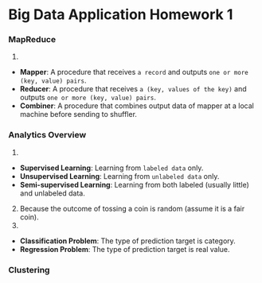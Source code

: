 # Big Data Application Homework 1

### MapReduce
1. 
  - **Mapper**: A procedure that receives `a record` and outputs `one or more (key, value) pairs`.
  - **Reducer**: A procedure that receives `a (key, values of the key)` and outputs `one or more (key, value) pairs`.
  - **Combiner**: A procedure that combines output data of mapper at a local machine before sending to shuffler.

### Analytics Overview
1. 
  - **Supervised Learning**: Learning from `labeled data` only.
  - **Unsupervised Learning**: Learning from `unlabeled data` only.
  - **Semi-supervised Learning**: Learning from both labeled (usually little) and unlabeled data.
2. Because the outcome of tossing a coin is random (assume it is a fair coin).
3. 
  - **Classification Problem**: The type of prediction target is category.
  - **Regression Problem**: The type of prediction target is real value.

### Clustering
